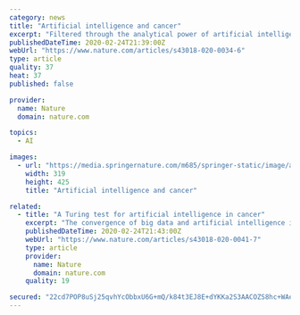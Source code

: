 ```yaml
---
category: news
title: "Artificial intelligence and cancer"
excerpt: "Filtered through the analytical power of artificial intelligence, the wealth of available biomedical data promises to revolutionize cancer research, diagnosis and care. In this Viewpoint, six experts discuss some of the challenges, exciting developments and future questions arising at the interface of machine learning and oncology."
publishedDateTime: 2020-02-24T21:39:00Z
webUrl: "https://www.nature.com/articles/s43018-020-0034-6"
type: article
quality: 37
heat: 37
published: false

provider:
  name: Nature
  domain: nature.com

topics:
  - AI

images:
  - url: "https://media.springernature.com/m685/springer-static/image/art%3A10.1038%2Fs43018-020-0034-6/MediaObjects/43018_2020_34_Figa_HTML.jpg"
    width: 319
    height: 425
    title: "Artificial intelligence and cancer"

related:
  - title: "A Turing test for artificial intelligence in cancer"
    excerpt: "The convergence of big data and artificial intelligence is poised to revolutionize cancer research and care ... Download PDF The progressive digitalization of our society, science and technology is transforming cancer research and healthcare. DNA sequencing alone is predicted to surpass other data-intensive fields in terms of amount of ..."
    publishedDateTime: 2020-02-24T21:43:00Z
    webUrl: "https://www.nature.com/articles/s43018-020-0041-7"
    type: article
    provider:
      name: Nature
      domain: nature.com
    quality: 19

secured: "22cd7POP8uSj25qvhYcObbxU6G+mQ/k84t3EJ8E+dYKKa2S3AACOZS8hc+WAeLECY1ynQAa2qJgQtTOy1uSPN9DQYOyU/hHBbsES7NaLzJ18kbHNf2Xu2fbIA5ImjlztGd70DPPvtFp5lBYYO9w65MBULki787vGvFaN0dD5p4OkVvh8IMSttxgt6rDcaUQ/aAsn3JZ2y7o4x0H8zqpEoicb4Jo6uXU4ZkgEVoB74W+yDmGbZB1gAEFCG+UPtaIkq7Mua3o59zFFR4vRYTFoaOa9oD++VdbqVbN27GXPMavl+9ldXvHLyXF1B9ajLKKfdJFapY5aZlvrBc9+BBKO4S0wrD+ph6yclGvifK78RH2LYDEW8ZAhEpqxFoNjij8FSxb5ZXBNIat0mOh9IpN35doVsALIa3hefYB+p95xbBnmyv9h3FOGXMbV9FP29dh3a2v7ZqfLB2r60uacRLymnoUEzn5x/Crle+FygeafXIE=;URhOsxMvbILqr1mWn4vRww=="
---
```


